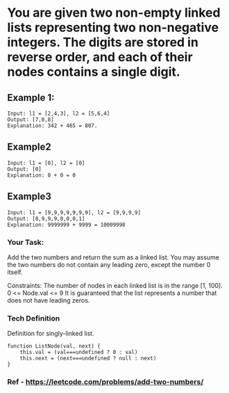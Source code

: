 # You are given two non-empty linked lists representing two non-negative integers. The digits are stored in reverse order, and each of their nodes contains a single digit. 

## Example 1:
```
Input: l1 = [2,4,3], l2 = [5,6,4]
Output: [7,0,8]
Explanation: 342 + 465 = 807.
```

## Example2
```
Input: l1 = [0], l2 = [0]
Output: [0]
Explanation: 0 + 0 = 0
```

## Example3
```
Input: l1 = [9,9,9,9,9,9,9], l2 = [9,9,9,9]
Output: [8,9,9,9,0,0,0,1]
Explanation: 9999999 + 9999 = 10009998
```


### Your Task:

Add the two numbers and return the sum as a linked list.
You may assume the two numbers do not contain any leading zero, except the number 0 itself.

Constraints:
The number of nodes in each linked list is in the range [1, 100].
0 <= Node.val <= 9
It is guaranteed that the list represents a number that does not have leading zeros.

### Tech Definition

Definition for singly-linked list.

```
function ListNode(val, next) {
    this.val = (val===undefined ? 0 : val)
    this.next = (next===undefined ? null : next)
}
```


### Ref - https://leetcode.com/problems/add-two-numbers/
